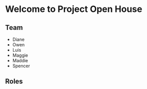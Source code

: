 # Welcome to Project Open House

## Team
- Diane
- Owen
- Luis
- Maggie
- Maddie
- Spencer

## Roles